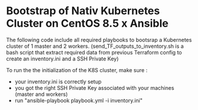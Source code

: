# Bootstrap of Nativ Kubernetes Cluster on CentOS 8.5 x Ansible

The following code include all required playbooks to bootsrap a Kubernetes cluster of 1 master and 2 workers.
(send_TF_outputs_to_inventory.sh is a bash script that extract required data from previous Terraform config to create an inventory.ini and a SSH Private Key)

To run the the initialization of the K8S cluster, make sure :
- your inventory.ini is correctly setup
- you got the right SSH Private Key associated with your machines (master and workers)
- run "ansible-playbook playbook.yml -i inventory.ini"

